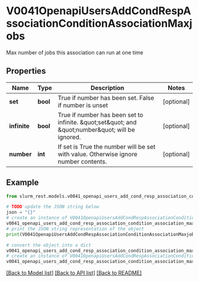 # V0041OpenapiUsersAddCondRespAssociationConditionAssociationMaxjobs

Max number of jobs this association can run at one time

## Properties

Name | Type | Description | Notes
------------ | ------------- | ------------- | -------------
**set** | **bool** | True if number has been set. False if number is unset | [optional] 
**infinite** | **bool** | True if number has been set to infinite. \&quot;set\&quot; and \&quot;number\&quot; will be ignored. | [optional] 
**number** | **int** | If set is True the number will be set with value. Otherwise ignore number contents. | [optional] 

## Example

```python
from slurm_rest.models.v0041_openapi_users_add_cond_resp_association_condition_association_maxjobs import V0041OpenapiUsersAddCondRespAssociationConditionAssociationMaxjobs

# TODO update the JSON string below
json = "{}"
# create an instance of V0041OpenapiUsersAddCondRespAssociationConditionAssociationMaxjobs from a JSON string
v0041_openapi_users_add_cond_resp_association_condition_association_maxjobs_instance = V0041OpenapiUsersAddCondRespAssociationConditionAssociationMaxjobs.from_json(json)
# print the JSON string representation of the object
print(V0041OpenapiUsersAddCondRespAssociationConditionAssociationMaxjobs.to_json())

# convert the object into a dict
v0041_openapi_users_add_cond_resp_association_condition_association_maxjobs_dict = v0041_openapi_users_add_cond_resp_association_condition_association_maxjobs_instance.to_dict()
# create an instance of V0041OpenapiUsersAddCondRespAssociationConditionAssociationMaxjobs from a dict
v0041_openapi_users_add_cond_resp_association_condition_association_maxjobs_from_dict = V0041OpenapiUsersAddCondRespAssociationConditionAssociationMaxjobs.from_dict(v0041_openapi_users_add_cond_resp_association_condition_association_maxjobs_dict)
```
[[Back to Model list]](../README.md#documentation-for-models) [[Back to API list]](../README.md#documentation-for-api-endpoints) [[Back to README]](../README.md)



